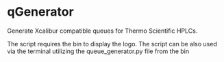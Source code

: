 # qGenerator
Generate Xcalibur compatible queues for Thermo Scientific HPLCs.

The script requires the bin to display the logo. 
The script can be also used via the terminal utilizing the queue_generator.py file from the bin
